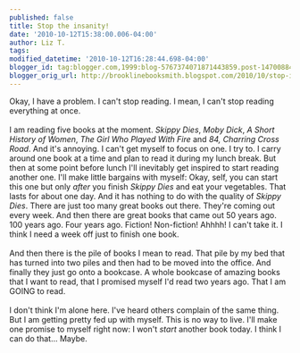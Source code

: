 ```yaml
---
published: false
title: Stop the insanity!
date: '2010-10-12T15:38:00.006-04:00'
author: Liz T.
tags: 
modified_datetime: '2010-10-12T16:28:44.698-04:00'
blogger_id: tag:blogger.com,1999:blog-5767374071871443859.post-147008845386153123
blogger_orig_url: http://brooklinebooksmith.blogspot.com/2010/10/stop-insanity.html
---
```


Okay, I have a problem. I can't stop reading. I mean, I can't stop reading everything at once.<br /><br />I am reading five books at the moment. <em>Skippy Dies</em>, <em><span id="SPELLING_ERROR_0" class="blsp-spelling-error">Moby</span> Dick</em>, <em>A Short History of Women</em>, <em>The Girl Who Played With Fire</em> and <em>84, Charring Cross Road</em>. And it's annoying. I can't get myself to focus on one. I try to. I carry around one book at a time and plan to read it during my lunch break.  But then at some point before lunch I'll inevitably get inspired to start reading another one.  I'll make little bargains with myself:  Okay, self, you can start this one but only <em>after</em> you finish <em>Skippy Dies</em> and eat your vegetables.  That lasts for about one day.  And it has nothing to do with the quality of <em>Skippy Dies</em>.  There are just too many great books out there.  They're coming out every week.  And then there are great books that came out 50 years ago.  100 years ago.  Four years ago.  Fiction!  Non-fiction!  <span id="SPELLING_ERROR_1" class="blsp-spelling-error">Ahhhh</span>!  I can't take it.  I think I need a week off just to finish one book. <br /><br />And then there is the pile of books I mean to read.  That pile by my bed that has turned into two piles and then had to be moved into the office.  And finally they just go onto a bookcase.  A whole bookcase of amazing books that I want to read, that I promised myself I'd read two years ago.  That I am GOING to read.<br /><br />I don't think I'm alone here.  I've heard others complain of the same thing.  But I am getting pretty fed up with myself.  This is no way to live.  I'll make one promise to myself right now:  I won't <em>start</em> another book today.  I think I can do that... Maybe.